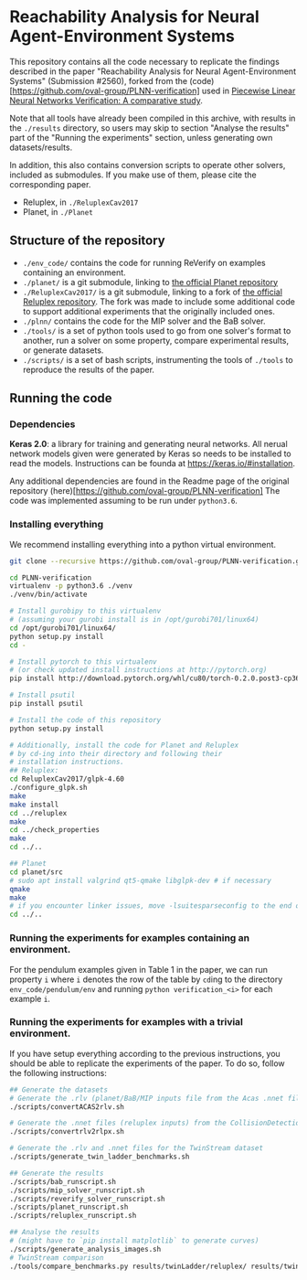 # Reachability Analysis for Neural Agent-Environment Systems

This repository contains all the code necessary to replicate the findings
described in the paper "Reachability Analysis for Neural Agent-Environment Systems" (Submission #2560),
forked from the (code)[https://github.com/oval-group/PLNN-verification] used in
[Piecewise Linear Neural Networks Verification: A
comparative study](https://arxiv.org/abs/1711.00455).


Note that all tools have already been compiled in this archive, with results in the `./results` directory,
so users may skip to section "Analyse the results" part of the "Running the experiments" section, unless generating own
datasets/results.


In addition, this also contains conversion scripts to operate other solvers,
included as submodules. If you make use of them, please cite the corresponding paper.
* Reluplex, in `./ReluplexCav2017`
* Planet, in `./Planet`


## Structure of the repository
* `./env_code/` contains the code for running ReVerify on examples containing an environment.
* `./planet/` is a git submodule, linking
  to [the official Planet repository](https://github.com/progirep/planet)
* `./ReluplexCav2017/` is a git submodule, linking to a fork
of
[the official Reluplex repository](https://github.com/guykatzz/ReluplexCav2017).
The fork was made to include some additional code to support additional
experiments that the originally included ones.
* `./plnn/` contains the code for the MIP solver and the BaB solver.
* `./tools/` is a set of python tools used to go from one solver's format to
  another, run a solver on some property, compare experimental results, or
  generate datasets.
* `./scripts/` is a set of bash scripts, instrumenting the tools of `./tools` to
  reproduce the results of the paper.
  
## Running the code
### Dependencies
**Keras 2.0**: a library for training and generating neural networks. All
nerual network models given were generated by Keras so needs to be installed to
read the models. Instructions can be founda at https://keras.io/#installation.

Any additional dependencies are found in the Readme page of the original repository
(here)[https://github.com/oval-group/PLNN-verification]
The code was implemented assuming to be run under `python3.6`.
  
### Installing everything
We recommend installing everything into a python virtual environment.

```bash
git clone --recursive https://github.com/oval-group/PLNN-verification.git

cd PLNN-verification
virtualenv -p python3.6 ./venv
./venv/bin/activate

# Install gurobipy to this virtualenv
# (assuming your gurobi install is in /opt/gurobi701/linux64)
cd /opt/gurobi701/linux64/
python setup.py install
cd -

# Install pytorch to this virtualenv
# (or check updated install instructions at http://pytorch.org)
pip install http://download.pytorch.org/whl/cu80/torch-0.2.0.post3-cp36-cp36m-manylinux1_x86_64.whl 

# Install psutil
pip install psutil

# Install the code of this repository
python setup.py install

# Additionally, install the code for Planet and Reluplex
# by cd-ing into their directory and following their 
# installation instructions.
## Reluplex:
cd ReluplexCav2017/glpk-4.60
./configure_glpk.sh
make
make install
cd ../reluplex
make
cd ../check_properties
make
cd ../..

## Planet
cd planet/src
# sudo apt install valgrind qt5-qmake libglpk-dev # if necessary 
qmake
make
# if you encounter linker issues, move -lsuitesparseconfig to the end of the flag list
cd ../..
```
### Running the experiments for examples containing an environment.
For the pendulum examples given in Table 1 in the paper, we can run property `i` where `i` denotes the row of the table
by `cd`ing to the directory `env_code/pendulum/env` and running `python verification_<i>` for each example `i`.

### Running the experiments for examples with a trivial environment.
If you have setup everything according to the previous instructions, you should
be able to replicate the experiments of the paper. To do so, follow the
following instructions:

```bash
## Generate the datasets
# Generate the .rlv (planet/BaB/MIP inputs file from the Acas .nnet files)
./scripts/convertACAS2rlv.sh

# Generate the .nnet files (reluplex inputs) from the CollisionDetection .rlv files
./scripts/convertrlv2rlpx.sh

# Generate the .rlv and .nnet files for the TwinStream dataset
./scripts/generate_twin_ladder_benchmarks.sh

## Generate the results
./scripts/bab_runscript.sh
./scripts/mip_solver_runscript.sh
./scripts/reverify_solver_runscript.sh
./scripts/planet_runscript.sh
./scripts/reluplex_runscript.sh

## Analyse the results
# (might have to `pip install matplotlib` to generate curves)
./scripts/generate_analysis_images.sh
# TwinStream comparison
./tools/compare_benchmarks.py results/twinLadder/reluplex/ results/twinLadder/planet/ results/twinLadder/MIP/ results/twinLadder/BaB results/twinLadder/reverify --all_unsat
```


